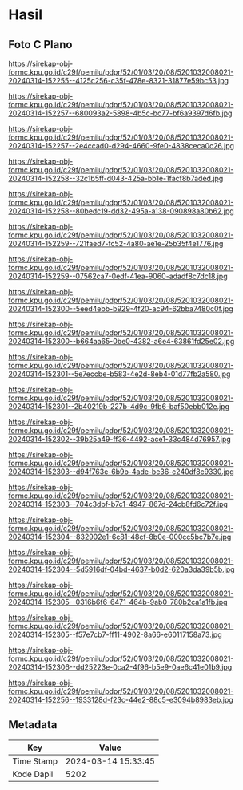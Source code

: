 # Hasil

## Foto C Plano

https://sirekap-obj-formc.kpu.go.id/c29f/pemilu/pdpr/52/01/03/20/08/5201032008021-20240314-152255--4125c256-c35f-478e-8321-31877e59bc53.jpg

https://sirekap-obj-formc.kpu.go.id/c29f/pemilu/pdpr/52/01/03/20/08/5201032008021-20240314-152257--680093a2-5898-4b5c-bc77-bf6a9397d6fb.jpg

https://sirekap-obj-formc.kpu.go.id/c29f/pemilu/pdpr/52/01/03/20/08/5201032008021-20240314-152257--2e4ccad0-d294-4660-9fe0-4838ceca0c26.jpg

https://sirekap-obj-formc.kpu.go.id/c29f/pemilu/pdpr/52/01/03/20/08/5201032008021-20240314-152258--32c1b5ff-d043-425a-bb1e-1facf8b7aded.jpg

https://sirekap-obj-formc.kpu.go.id/c29f/pemilu/pdpr/52/01/03/20/08/5201032008021-20240314-152258--80bedc19-dd32-495a-a138-090898a80b62.jpg

https://sirekap-obj-formc.kpu.go.id/c29f/pemilu/pdpr/52/01/03/20/08/5201032008021-20240314-152259--721faed7-fc52-4a80-ae1e-25b35f4e1776.jpg

https://sirekap-obj-formc.kpu.go.id/c29f/pemilu/pdpr/52/01/03/20/08/5201032008021-20240314-152259--07562ca7-0edf-41ea-9060-adadf8c7dc18.jpg

https://sirekap-obj-formc.kpu.go.id/c29f/pemilu/pdpr/52/01/03/20/08/5201032008021-20240314-152300--5eed4ebb-b929-4f20-ac94-62bba7480c0f.jpg

https://sirekap-obj-formc.kpu.go.id/c29f/pemilu/pdpr/52/01/03/20/08/5201032008021-20240314-152300--b664aa65-0be0-4382-a6e4-63861fd25e02.jpg

https://sirekap-obj-formc.kpu.go.id/c29f/pemilu/pdpr/52/01/03/20/08/5201032008021-20240314-152301--5e7eccbe-b583-4e2d-8eb4-01d77fb2a580.jpg

https://sirekap-obj-formc.kpu.go.id/c29f/pemilu/pdpr/52/01/03/20/08/5201032008021-20240314-152301--2b40219b-227b-4d9c-9fb6-baf50ebb012e.jpg

https://sirekap-obj-formc.kpu.go.id/c29f/pemilu/pdpr/52/01/03/20/08/5201032008021-20240314-152302--39b25a49-ff36-4492-ace1-33c484d76957.jpg

https://sirekap-obj-formc.kpu.go.id/c29f/pemilu/pdpr/52/01/03/20/08/5201032008021-20240314-152303--d94f763e-6b9b-4ade-be36-c240df8c9330.jpg

https://sirekap-obj-formc.kpu.go.id/c29f/pemilu/pdpr/52/01/03/20/08/5201032008021-20240314-152303--704c3dbf-b7c1-4947-867d-24cb8fd6c72f.jpg

https://sirekap-obj-formc.kpu.go.id/c29f/pemilu/pdpr/52/01/03/20/08/5201032008021-20240314-152304--832902e1-6c81-48cf-8b0e-000cc5bc7b7e.jpg

https://sirekap-obj-formc.kpu.go.id/c29f/pemilu/pdpr/52/01/03/20/08/5201032008021-20240314-152304--5d5916df-04bd-4637-b0d2-620a3da39b5b.jpg

https://sirekap-obj-formc.kpu.go.id/c29f/pemilu/pdpr/52/01/03/20/08/5201032008021-20240314-152305--0316b6f6-6471-464b-9ab0-780b2ca1a1fb.jpg

https://sirekap-obj-formc.kpu.go.id/c29f/pemilu/pdpr/52/01/03/20/08/5201032008021-20240314-152305--f57e7cb7-ff11-4902-8a66-e60117158a73.jpg

https://sirekap-obj-formc.kpu.go.id/c29f/pemilu/pdpr/52/01/03/20/08/5201032008021-20240314-152306--dd25223e-0ca2-4f96-b5e9-0ae6c41e01b9.jpg

https://sirekap-obj-formc.kpu.go.id/c29f/pemilu/pdpr/52/01/03/20/08/5201032008021-20240314-152256--1933128d-f23c-44e2-88c5-e3094b8983eb.jpg


## Metadata

| Key        | Value               |
| ---------- | ------------------- |
| Time Stamp | 2024-03-14 15:33:45 |
| Kode Dapil | 5202                |



